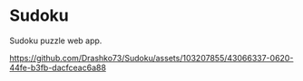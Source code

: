# Sudoku
Sudoku puzzle web app.

https://github.com/Drashko73/Sudoku/assets/103207855/43066337-0620-44fe-b3fb-dacfceac6a88

